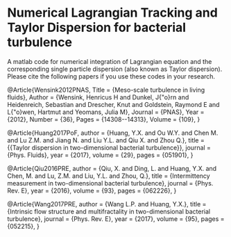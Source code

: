 # Numerical Lagrangian Tracking and Taylor Dispersion for bacterial turbulence
A matlab code for numerical integration of Lagrangian equation and the corresponding single particle dispersion (also known as Taylor dispersion). Please cite the following papers if you use these codes in your research.

@Article{Wensink2012PNAS,
  Title                    = {Meso-scale turbulence in living fluids},
  Author                   = {Wensink, Henricus H and Dunkel, J{\"o}rn and Heidenreich, Sebastian and Drescher, Knut and Goldstein, Raymond E and L{\"o}wen, Hartmut and Yeomans, Julia M},
  Journal                  = {PNAS},
  Year                     = {2012},
  Number                   = {36},
  Pages                    = {14308--14313},
  Volume                   = {109},
}

@Article{Huang2017PoF,
  author  = {Huang, Y.X. and Ou W.Y. and Chen M. and Lu Z.M. and Jiang N. and Liu Y.L. and Qiu X. and Zhou Q.},
  title   = {{Taylor dispersion in two-dimensional bacterial turbulence}},
  journal = {Phys. Fluids},
  year    = {2017},
  volume  = {29},
  pages   = {051901},
}

@Article{Qiu2016PRE,
  author        = {Qiu, X. and Ding, L. and Huang, Y.X. and Chen, M. and Lu, Z.M. and Liu, Y.L. and Zhou, Q.},
  title         = {Intermittency measurement in two-dimensional bacterial turbulence},
  journal       = {Phys. Rev. E},
  year          = {2016},
  volume        = {93},
  pages         = {062226},
}

@Article{Wang2017PRE,
  author        = {Wang L.P. and Huang, Y.X.},
  title         = {Intrinsic flow structure and multifractality in two-dimensional bacterial turbulence},
  journal       = {Phys. Rev. E},
  year          = {2017},
  volume        = {95},
  pages         = {052215},
}
